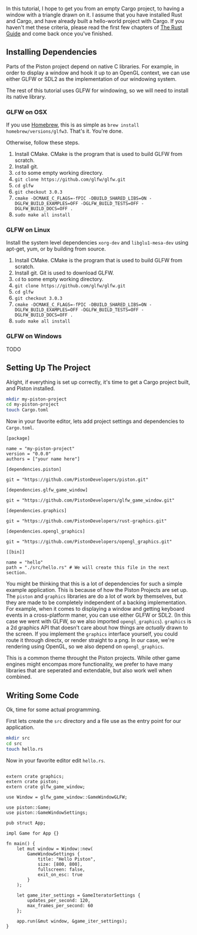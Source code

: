 In this tutorial, I hope to get you from an empty Cargo project, to having a
window with a triangle drawn on it.
I assume that you have installed Rust and Cargo, and have already built a
hello-world project with Cargo.
If you haven't met these criteria, please read the first few chapters of
[The Rust Guide](http://doc.rust-lang.org/guide.html) and come back once
you've finished.

## Installing Dependencies

Parts of the Piston project depend on native C libraries.  For example, in
order to display a window and hook it up to an OpenGL context, we can use
either GLFW or SDL2 as the implementation of our windowing system.

The rest of this tutorial uses GLFW for windowing, so we will need to
install its native library.

### GLFW on OSX

If you use [Homebrew](brew.sh), this is as simple as
`brew install homebrew/versions/glfw3`.  That's it.  You're done.

Otherwise, follow these steps.
1. Install CMake.  CMake is the program that is used to build GLFW
   from scratch.
2. Install git.
3. `cd` to some empty working directory.
4. `git clone https://github.com/glfw/glfw.git`
5. `cd glfw`
6. `git checkout 3.0.3`
7. `cmake -DCMAKE_C_FLAGS=-fPIC -DBUILD_SHARED_LIBS=ON -DGLFW_BUILD_EXAMPLES=OFF -DGLFW_BUILD_TESTS=OFF -DGLFW_BUILD_DOCS=OFF .`
8. `sudo make all install`



### GLFW on Linux

Install the system level dependencies `xorg-dev` and `libglu1-mesa-dev`
using apt-get, yum, or by building from source.

1. Install CMake.  CMake is the program that is used to build GLFW
   from scratch.
2. Install git.  Git is used to download GLFW.
3. `cd` to some empty working directory.
4. `git clone https://github.com/glfw/glfw.git`
5. `cd glfw`
6. `git checkout 3.0.3`
7. `cmake -DCMAKE_C_FLAGS=-fPIC -DBUILD_SHARED_LIBS=ON -DGLFW_BUILD_EXAMPLES=OFF -DGLFW_BUILD_TESTS=OFF -DGLFW_BUILD_DOCS=OFF .`
8. `sudo make all install`


### GLFW on Windows
TODO

## Setting Up The Project

Alright, if everything is set up correctly, it's time to get a Cargo project
built, and Piston installed.

```bash
mkdir my-piston-project
cd my-piston-project
touch Cargo.toml
```

Now in your favorite editor, lets add project settings and dependencies to
`Cargo.toml`.


```
[package]

name = "my-piston-project"
version = "0.0.0"
authors = ["your name here"]

[dependencies.piston]

git = "https://github.com/PistonDevelopers/piston.git"

[dependencies.glfw_game_window]

git = "https://github.com/PistonDevelopers/glfw_game_window.git"

[dependencies.graphics]

git = "https://github.com/PistonDevelopers/rust-graphics.git"

[dependencies.opengl_graphics]

git = "https://github.com/PistonDevelopers/opengl_graphics.git"

[[bin]]

name = "hello"
path = "./src/hello.rs" # We will create this file in the next section.
```

You might be thinking that this is a lot of dependencies for such a simple
example application.
This is because of how the Piston Projects are set up.
The `piston` and `graphics` libraries are do a lot of work by themselves, but
they are made to be completely independent of a backing implementation.
For example, when it comes to displaying a window and getting keyboard events
in a cross-platform maner, you can use either GLFW or SDL2.  (In this case
we went with GLFW, so we also imported `opengl_graphics`).
`graphics` is a 2d graphics API that doesn't care about how things are
*actually* drawn to the screen.
If you implement the `graphics` interface yourself, you could route it
through directx, or render straight to a png.
In our case, we're rendering using OpenGL, so we also depend on
`opengl_graphics`.

This is a common theme throught the Piston projects.
While other game engines might encompas more functionality, we prefer to have
many libraries that are seperated and extendable, but also work well when
combined.


## Writing Some Code

Ok, time for some actual programming.

First lets create the `src` directory and a file use as the entry point for
our application.

```bash
mkdir src
cd src
touch hello.rs
```

Now in your favorite editor edit `hello.rs`.

```

extern crate graphics;
extern crate piston;
extern crate glfw_game_window;

use Window = glfw_game_window::GameWindowGLFW;

use piston::Game;
use piston::GameWindowSettings;

pub struct App;

impl Game for App {}

fn main() {
    let mut window = Window::new(
        GameWindowSettings {
            title: "Hello Piston",
            size: [800, 800],
            fullscreen: false,
            exit_on_esc: true
        }
    );

    let game_iter_settings = GameIteratorSettings {
        updates_per_second: 120,
        max_frames_per_second: 60
    };

    app.run(&mut window, &game_iter_settings);
}
```
